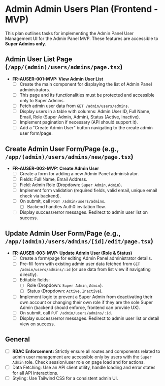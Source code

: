 # Admin Admin Users Plan (Frontend - MVP)

This plan outlines tasks for implementing the Admin Panel User Management UI for the Admin Panel MVP. These features are accessible to **Super Admins only**.

## Admin User List Page (`/app/(admin)/users/admins/page.tsx`)
- **FR-AUSER-001-MVP: View Admin User List**
    - [ ] Create the main component for displaying the list of Admin Panel administrators.
    - [ ] This page and its functionalities must be protected and accessible only to Super Admins.
    - [ ] Fetch admin user data from `GET /admin/users/admins`.
    - [ ] Display users in a table with columns: Admin User ID, Full Name, Email, Role (Super Admin, Admin), Status (Active, Inactive).
    - [ ] Implement pagination if necessary (API should support it).
    - [ ] Add a "Create Admin User" button navigating to the create admin user form/page.

## Create Admin User Form/Page (e.g., `/app/(admin)/users/admins/new/page.tsx`)
- **FR-AUSER-002-MVP: Create Admin User**
    - [ ] Create a form for adding a new Admin Panel administrator.
    - [ ] Fields: Full Name, Email Address.
    - [ ] Field: Admin Role (Dropdown: `Super Admin`, `Admin`).
    - [ ] Implement form validation (required fields, valid email, unique email check via backend).
    - [ ] On submit, call `POST /admin/users/admins`.
        - [ ] Backend handles Auth0 invitation flow.
    - [ ] Display success/error messages. Redirect to admin user list on success.

## Update Admin User Form/Page (e.g., `/app/(admin)/users/admins/[id]/edit/page.tsx`)
- **FR-AUSER-003-MVP: Update Admin User (Role & Status)**
    - [ ] Create a form/page for editing Admin Panel administrator details.
    - [ ] Pre-fill form with existing admin user data fetched from `GET /admin/users/admins/:id` (or use data from list view if navigating directly).
    - [ ] Editable fields:
        - [ ] Role (Dropdown: `Super Admin`, `Admin`).
        - [ ] Status (Dropdown: `Active`, `Inactive`).
    - [ ] Implement logic to prevent a Super Admin from deactivating their own account or changing their own role if they are the sole Super Admin (backend should enforce, frontend can provide UX).
    - [ ] On submit, call `PUT /admin/users/admins/:id`.
    - [ ] Display success/error messages. Redirect to admin user list or detail view on success.

## General
- [ ] **RBAC Enforcement:** Strictly ensure all routes and components related to admin user management are accessible only by users with the `Super Admin` role. Check session/user role on page load and for actions.
- [ ] Data Fetching: Use an API client utility, handle loading and error states for all API interactions.
- [ ] Styling: Use Tailwind CSS for a consistent admin UI.
